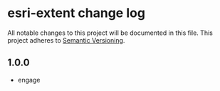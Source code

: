 # esri-extent change log
All notable changes to this project will be documented in this file.
This project adheres to [Semantic Versioning](http://semver.org/).

## 1.0.0
* engage
